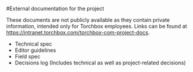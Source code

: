 #External documentation for the project

These documents are not publicly available as they contain private information, intended only for Torchbox employees. Links can be found at https://intranet.torchbox.com/torchbox-com-project-docs.

- Technical spec
- Editor guidelines
- Field spec
- Decisions log (Includes technical as well as project-related decisions)
